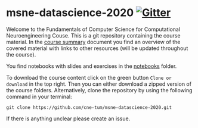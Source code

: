 # msne-datascience-2020 [![Gitter](https://badges.gitter.im/msne-datascience-2020/community.svg)](https://gitter.im/msne-datascience-2020/community?utm_source=badge&utm_medium=badge&utm_campaign=pr-badge)

Welcome to the Fundamentals of Computer Science for Computational Neuroengineering Couse. This is a git repository containing the course material. In the [course summary](course_summary.md) document you find an overview of the covered material with links to other resources (will be updated throughout the course).

You find notebooks with slides and exercises in the [notebooks](notebooks/) folder.

To download the course content click on the green button `Clone or download` in the top right. Then you can either download a zipped version of the course folders. Alternatively, clone the repository by using the following command in your terminal:

```commandline
git clone https://github.com/cne-tum/msne-datascience-2020.git
```

If there is anything unclear please create an issue.

